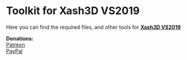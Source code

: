 # Toolkit for Xash3D VS2019
Here you can find the required files, and other tools for [**Xash3D VS2019**](https://github.com/Magic-Nipples/Xash3D-VS2019)

**Donations:**\
[Patreon](https://www.patreon.com/magicnipples) \
[PayPal](https://www.paypal.me/magicnipples)
